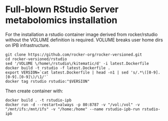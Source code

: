 # Full-blown RStudio Server metabolomics installation

For the installation a rstudio container image derived from rocker/rstudio without
the VOLUME definition is required. VOLUME breaks user home dirs on IPB infrastructure.
```
git clone https://github.com/rocker-org/rocker-versioned.git
cd rocker-versioned/rstudio
sed '/VOLUME \/home\/rstudio\/kitematic/d' -i latest.Dockerfile
docker build -t rstudio -f latest.Dockerfile .
export VERSION=`cat latest.Dockerfile | head -n1 | sed 's/.*\([0-9].[0-9].[0-9]\)/\1/'`
docker tag rstudio rstudio:"$VERSION"
```

Then create container with:
```
docker build . -t rstudio-ipb 
docker run -d --restart=always -p 80:8787 -v "/vol:/vol" -v "/mnt/ifs:/mnt/ifs" -v "/home:/home" --name rstudio-ipb-run rstudio-ipb
```